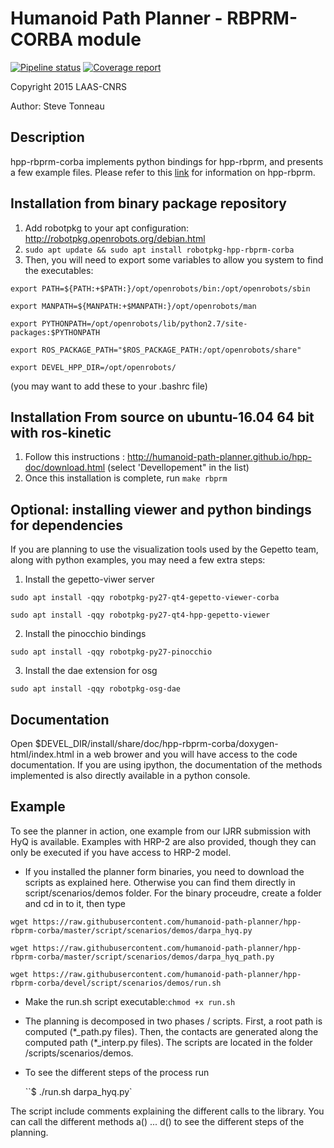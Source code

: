 #  Humanoid Path Planner - RBPRM-CORBA module

[![Pipeline status](https://gepgitlab.laas.fr/humanoid-path-planner/hpp-rbprm-corba/badges/master/pipeline.svg)](https://gepgitlab.laas.fr/humanoid-path-planner/hpp-rbprm-corba/commits/master)
[![Coverage report](https://gepgitlab.laas.fr/humanoid-path-planner/hpp-rbprm-corba/badges/master/coverage.svg?job=doc-coverage)](http://projects.laas.fr/gepetto/doc/humanoid-path-planner/hpp-rbprm-corba/master/coverage/)

Copyright 2015 LAAS-CNRS

Author: Steve Tonneau

## Description
hpp-rbprm-corba implements python bindings for hpp-rbprm, and presents a few example files.
Please refer to this [link](https://github.com/humanoid-path-planner/hpp-rbprm) for information on hpp-rbprm.

## Installation from binary package repository

1. Add robotpkg to your apt configuration: http://robotpkg.openrobots.org/debian.html
2. `sudo apt update && sudo apt install robotpkg-hpp-rbprm-corba`
3. Then, you will need to export some variables to allow you system to find the executables:

`export PATH=${PATH:+$PATH:}/opt/openrobots/bin:/opt/openrobots/sbin`

`export MANPATH=${MANPATH:+$MANPATH:}/opt/openrobots/man`

`export PYTHONPATH=/opt/openrobots/lib/python2.7/site-packages:$PYTHONPATH`

`export ROS_PACKAGE_PATH="$ROS_PACKAGE_PATH:/opt/openrobots/share"`

`export DEVEL_HPP_DIR=/opt/openrobots/`

(you may want to add these to your .bashrc file)

## Installation From source on ubuntu-16.04 64 bit with ros-kinetic

1. Follow this instructions : http://humanoid-path-planner.github.io/hpp-doc/download.html (select 'Devellopement" in the list)
2. Once this installation is complete, run `make rbprm`

## Optional: installing viewer and python bindings for dependencies

If you are planning to use the visualization tools used by the Gepetto team, along with python examples, you may need a few extra steps:

1. Install the gepetto-viwer server

`sudo apt install -qqy robotpkg-py27-qt4-gepetto-viewer-corba`

`sudo apt install -qqy robotpkg-py27-qt4-hpp-gepetto-viewer`

2. Install the pinocchio bindings

`sudo apt install -qqy robotpkg-py27-pinocchio`

3. Install the dae extension for osg

`sudo apt install -qqy robotpkg-osg-dae`

## Documentation

  Open $DEVEL_DIR/install/share/doc/hpp-rbprm-corba/doxygen-html/index.html in a web brower and you
  will have access to the code documentation. If you are using ipython, the documentation of the methods implemented
  is also directly available in a python console.

## Example

  To see the planner in action, one example from our IJRR submission with HyQ is available. Examples with HRP-2 are also provided, though they can only be executed if you have access to HRP-2 model.

  - If you installed the planner form binaries, you need to download the scripts as explained here. Otherwise you can find them directly in script/scenarios/demos folder. For the binary proceudre, create a folder and cd in to it, then type


   `wget https://raw.githubusercontent.com/humanoid-path-planner/hpp-rbprm-corba/master/script/scenarios/demos/darpa_hyq.py`

`wget https://raw.githubusercontent.com/humanoid-path-planner/hpp-rbprm-corba/master/script/scenarios/demos/darpa_hyq_path.py`

`wget https://raw.githubusercontent.com/humanoid-path-planner/hpp-rbprm-corba/devel/script/scenarios/demos/run.sh`

  -  Make the run.sh script executable:`chmod +x run.sh`

  - The planning is decomposed in two phases / scripts. First, a root path is computed (\*_path.py files). Then, the contacts are generated along the computed path (\*_interp.py files). The scripts are located in the folder /scripts/scenarios/demos.

  - To see the different steps of the process run

    ``$ ./run.sh darpa_hyq.py`

  The script include comments explaining the different calls to the library. You can call the different methods a() ... d() to see the different steps of the planning.
